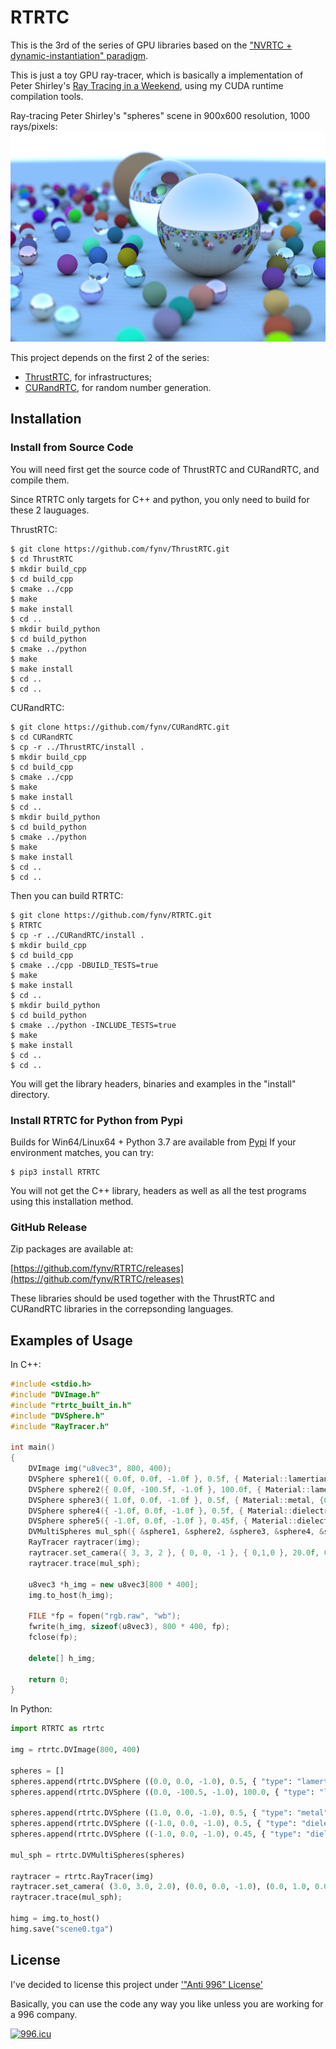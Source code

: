 # RTRTC

This is the 3rd of the series of GPU libraries based on the 
["NVRTC + dynamic-instantiation" paradigm](https://fynv.github.io/ProgrammingGPUAcrossTheLaunguageBoundaries.html).

This is just a toy GPU ray-tracer, which is basically a implementation of 
Peter Shirley's [Ray Tracing in a Weekend](https://github.com/petershirley/raytracinginoneweekend),
using my CUDA runtime compilation tools.

Ray-tracing Peter Shirley's "spheres" scene in 900x600 resolution, 1000 rays/pixels:
![alt text](docs/scene1_1000.png)

This project depends on the first 2 of the series:

* [ThrustRTC](https://github.com/fynv/ThrustRTC), for infrastructures;
* [CURandRTC](https://github.com/fynv/CURandRTC), for random number generation.

## Installation

### Install from Source Code

You will need first get the source code of ThrustRTC and CURandRTC, and compile them.

Since RTRTC only targets for C++ and python, you only need to build for these 2 lauguages.

ThrustRTC:

```
$ git clone https://github.com/fynv/ThrustRTC.git
$ cd ThrustRTC
$ mkdir build_cpp
$ cd build_cpp
$ cmake ../cpp
$ make
$ make install
$ cd ..
$ mkdir build_python
$ cd build_python
$ cmake ../python
$ make
$ make install
$ cd ..
$ cd ..
```

CURandRTC:
```
$ git clone https://github.com/fynv/CURandRTC.git
$ cd CURandRTC
$ cp -r ../ThrustRTC/install .
$ mkdir build_cpp
$ cd build_cpp
$ cmake ../cpp
$ make
$ make install
$ cd ..
$ mkdir build_python
$ cd build_python
$ cmake ../python
$ make
$ make install
$ cd ..
$ cd ..
```

Then you can build RTRTC:
```
$ git clone https://github.com/fynv/RTRTC.git
$ RTRTC
$ cp -r ../CURandRTC/install .
$ mkdir build_cpp
$ cd build_cpp
$ cmake ../cpp -DBUILD_TESTS=true
$ make
$ make install
$ cd ..
$ mkdir build_python
$ cd build_python
$ cmake ../python -INCLUDE_TESTS=true
$ make
$ make install
$ cd ..
$ cd ..
```

You will get the library headers, binaries and examples in the "install" directory.


### Install RTRTC for Python from Pypi

Builds for Win64/Linux64 + Python 3.7 are available from [Pypi](https://pypi.org/project/RTRTC/)
If your environment matches, you can try:

```
$ pip3 install RTRTC
```
You will not get the C++ library, headers as well as all the test programs using this installation method.


### GitHub Release

Zip packages are available at:

[https://github.com/fynv/RTRTC/releases](https://github.com/fynv/RTRTC/releases)

These libraries should be used together with the ThrustRTC and CURandRTC libraries in the correpsonding languages.


## Examples of Usage

In C++:

```cpp
#include <stdio.h>
#include "DVImage.h"
#include "rtrtc_built_in.h"
#include "DVSphere.h"
#include "RayTracer.h"

int main()
{
	DVImage img("u8vec3", 800, 400);
	DVSphere sphere1({ 0.0f, 0.0f, -1.0f }, 0.5f, { Material::lamertian, {0.1f, 0.2f, 0.5f} });
	DVSphere sphere2({ 0.0f, -100.5f, -1.0f }, 100.0f, { Material::lamertian, {0.8f, 0.8f, 0.0f} });
	DVSphere sphere3({ 1.0f, 0.0f, -1.0f }, 0.5f, { Material::metal, {0.8f, 0.6f, 0.2f}, 0.3f });
	DVSphere sphere4({ -1.0f, 0.0f, -1.0f }, 0.5f, { Material::dielectric, {1.0f, 1.0f, 1.0f}, 0.0f, 1.5f });
	DVSphere sphere5({ -1.0f, 0.0f, -1.0f }, 0.45f, { Material::dielectric, {1.0f, 1.0f, 1.0f}, 0.0f, 1.0f/1.5f });
	DVMultiSpheres mul_sph({ &sphere1, &sphere2, &sphere3, &sphere4, &sphere5 });
	RayTracer raytracer(img);
	raytracer.set_camera({ 3, 3, 2 }, { 0, 0, -1 }, { 0,1,0 }, 20.0f, 0.5f, 5.2f);
	raytracer.trace(mul_sph);

	u8vec3 *h_img = new u8vec3[800 * 400];
	img.to_host(h_img);

	FILE *fp = fopen("rgb.raw", "wb");
	fwrite(h_img, sizeof(u8vec3), 800 * 400, fp);
	fclose(fp);

	delete[] h_img;

	return 0;
}
```

In Python:
```python
import RTRTC as rtrtc

img = rtrtc.DVImage(800, 400)

spheres = []
spheres.append(rtrtc.DVSphere ((0.0, 0.0, -1.0), 0.5, { "type": "lamertian", "color": (0.1, 0.2, 0.5) }))
spheres.append(rtrtc.DVSphere ((0.0, -100.5, -1.0), 100.0, { "type": "lamertian", "color": (0.8, 0.8, 0.0) }))

spheres.append(rtrtc.DVSphere ((1.0, 0.0, -1.0), 0.5, { "type": "metal", "color": (0.8, 0.6, 0.2), "fuzz": 0.3 }))
spheres.append(rtrtc.DVSphere ((-1.0, 0.0, -1.0), 0.5, { "type": "dielectric", "color": (1.0, 1.0, 1.0), "fuzz": 0.0, "ref_idx": 1.5 }))
spheres.append(rtrtc.DVSphere ((-1.0, 0.0, -1.0), 0.45, { "type": "dielectric", "color": (1.0, 1.0, 1.0), "fuzz": 0.0, "ref_idx": 1.0/1.5 }))

mul_sph = rtrtc.DVMultiSpheres(spheres)

raytracer = rtrtc.RayTracer(img)
raytracer.set_camera( (3.0, 3.0, 2.0), (0.0, 0.0, -1.0), (0.0, 1.0, 0.0), 20.0, 0.5, 5.2);
raytracer.trace(mul_sph);

himg = img.to_host()
himg.save("scene0.tga")

```

## License 

I've decided to license this project under ['"Anti 996" License'](https://github.com/996icu/996.ICU/blob/master/LICENSE)

Basically, you can use the code any way you like unless you are working for a 996 company.

[![996.icu](https://img.shields.io/badge/link-996.icu-red.svg)](https://996.icu)

